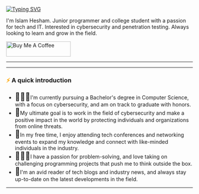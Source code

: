 [![Typing SVG](https://readme-typing-svg.demolab.com?font=Fira+Code&pause=1000&width=435&lines=Hi+there!+It's+been+a+while+%F0%9F%91%8B%F0%9F%8F%BB)](https://git.io/typing-svg)



I'm Islam Hesham. Junior programmer and college student with a passion for tech and IT. Interested in cybersecurity and penetration testing. Always looking to learn and grow in the field.

<a href="https://www.buymeacoffee.com/islamhk123v" target="_blank"><img src="https://cdn.buymeacoffee.com/buttons/default-orange.png" alt="Buy Me A Coffee" height="41" width="174"></a>
<!DOCTYPE html>
<html>
<head>
	<title>Horizontal Line</title>
	<meta charset="UTF-8">
</head>
<body>
	<hr>
</body>
</html>

-----------------------------------------------------------------------------------------------------------------------------------------------------------------------

<!DOCTYPE html>
<html>
<head>
	<meta charset="UTF-8">
</head>
<body>
	<h3><span style="color: orange;">⚡</span> A quick introduction</h3>
	<ul>
		<li><span style="font-size: 1.5em;">🧑🏻‍🎓</span>I'm currently pursuing a Bachelor's degree in Computer Science, with a focus on cybersecurity, and am on track to graduate with honors.</li>
		<li><span style="font-size: 1.5em;">🌱</span>My ultimate goal is to work in the field of cybersecurity and make a positive impact in the world by protecting individuals and organizations from online threats.</li>
		<li><span style="font-size: 1.5em;">🤝</span>In my free time, I enjoy attending tech conferences and networking events to expand my knowledge and connect with like-minded individuals in the industry.</li>
		<li><span style="font-size: 1.5em;">👩🏻‍💻</span>I have a passion for problem-solving, and love taking on challenging programming projects that push me to think outside the box.</li>
		<li><span style="font-size: 1.5em;">📕</span>I'm an avid reader of tech blogs and industry news, and always stay up-to-date on the latest developments in the field.</li>
	</ul>
	<hr>
</body>
</html>







